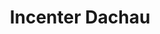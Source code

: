 ---
title: "Incenter Dachau"
url: /dachau/incenter-dachau-kopernikusstrasse/
shop: Einkaufszentrum
---